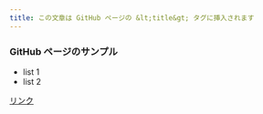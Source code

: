 ```yaml
---
title: この文章は GitHub ページの &lt;title&gt; タグに挿入されます
---
```


### GitHub ページのサンプル

* list 1
* list 2

[リンク](http://example.com/ "example.com")
